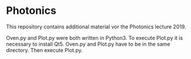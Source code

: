 # Photonics

This repository contains additional material vor the Photonics lecture 2019.

Oven.py and Plot.py were both written in Python3. To execute Plot.py it is necessary to install Qt5.
Oven.py and Plot.py have to be in the same directory. Then execute Plot.py.
